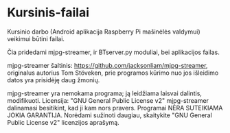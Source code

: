 # Kursinis-failai

Kursinio darbo (Android aplikacija Raspberry Pi mašinėlės valdymui) veikimui būtini failai.

Čia pridedami mjpg-streamer, ir BTserver.py moduliai, bei aplikacijos failas.

mjpg-streamer šaltinis: https://github.com/jacksonliam/mjpg-streamer, originalus autorius Tom Stöveken, prie programos kūrimo nuo jos išleidimo datos yra prisidėję daug žmonių.

mjpg-streamer yra nemokama programa; ją leidžiama laisvai dalintis, modifikuoti. Licensija: "GNU General Public License v2"
mjpg-streamer dalinamasi besitikint, kad ji kam nors pravers. Programai NĖRA SUTEIKIAMA JOKIA GARANTIJA. Norėdami sužinoti daugiau, skaitykite "GNU General Public License v2" licenzijos aprašymą.
